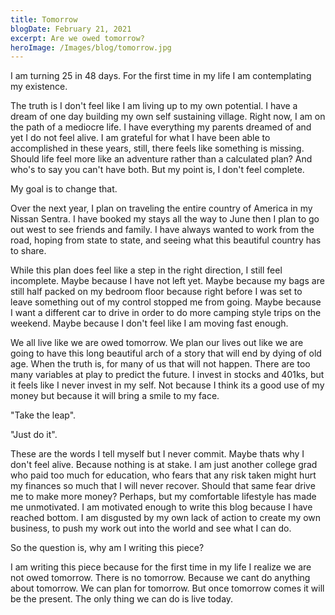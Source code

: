 ```yaml
---
title: Tomorrow
blogDate: February 21, 2021
excerpt: Are we owed tomorrow?
heroImage: /Images/blog/tomorrow.jpg
---
```


I am turning 25 in 48 days. For the first time in my life I am contemplating my existence. 

The truth is I don't feel like I am living up to my own potential. I have a dream of one day building my own self sustaining village. Right now, I am on the path of a mediocre life. I have everything my parents dreamed of and yet I do not feel alive. I am grateful for what I have been able to accomplished in these years, still, there feels like something is missing. Should life feel more like an adventure rather than a calculated plan? And who's to say you can't have both. But my point is, I don't feel complete. 

My goal is to change that. 

Over the next year, I plan on traveling the entire country of America in my Nissan Sentra. I have booked my stays all the way to June then I plan to go out west to see friends and family. I have always wanted to work from the road, hoping from state to state, and seeing what this beautiful country has to share. 

While this plan does feel like a step in the right direction, I still feel incomplete. Maybe because I have not left yet. Maybe because my bags are still half packed on my bedroom floor because right before I was set to leave something out of my control stopped me from going. Maybe because I want a different car to drive in order to do more camping style trips on the weekend. Maybe because I don't feel like I am moving fast enough. 

We all live like we are owed tomorrow. We plan our lives out like we are going to have this long beautiful arch of a story that will end by dying of old age. When the truth is, for many of us that will not happen. There are too many variables at play to predict the future. I invest in stocks and 401ks, but it feels like I never invest in my self. Not because I think its a good use of my money but because it will bring a smile to my face. 

"Take the leap". 

"Just do it". 

These are the words I tell myself but I never commit. Maybe thats why I don't feel alive. Because nothing is at stake. I am just another college grad who paid too much for education, who fears that any risk taken might  hurt my finances so much that I will never recover. Should that same fear drive me to make more money? Perhaps, but my comfortable lifestyle has made me unmotivated. I am motivated enough to write this blog because I have reached bottom. I am disgusted by my own lack of action to create my own business, to push my work out into the world and see what I can do.

So the question is, why am I writing this piece?

I am writing this piece because for the first time in my life I realize we are not owed tomorrow. There is no tomorrow. Because we cant do anything about tomorrow. We can plan for tomorrow. But once tomorrow comes it will be the present. The only thing we can do is live today. 



